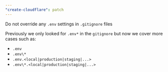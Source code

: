 ```yaml
---
"create-cloudflare": patch
---
```


Do not override any `.env` settings in `.gitignore` files

Previously we only looked for `.env*` in the `gitignore` but now we cover more cases such as:

- `.env`
- `.env\*`
- `.env.<local|production|staging|...>`
- `.env\*.<local|production|staging|...>`
